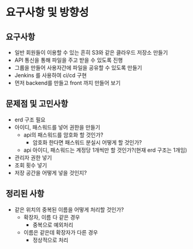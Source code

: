 # 요구사항 및 방향성

## 요구사항
- 일반 회원들이 이용할 수 있는 흔히 S3와 같은 클라우드 저장소 만들기
- API 통신을 통해 파일을 주고 받을 수 있도록 진행
- 그룹을 만들어 사용자간에 파일을 공유할 수 있도록 만들기
- Jenkins 를 사용하여 ci/cd 구현
- 먼저 backend를 만들고 front 까지 만들어 보기

## 문제점 및 고민사항
- erd 구조 필요
- 아이디, 패스워드를 넣어 권한을 만들기
  - api의 패스워드를 암호화 할 것인가?
    - 암호화 한다면 패스워드 분실시 어떻게 할 것인가?
  - api 아이디, 패스워드는 계정당 1개씩만 할 것인가?(현재 erd 구조는 1개임)
- 관리자 권한 넣기
- 조회 횟수 넣기
- 저장 공간을 어떻게 넣을 것인지?

## 정리된 사항
- 같은 위치의 중복된 이름을 어떻게 처리할 것인가?
  - 확장자, 이름 다 같은 경우
    - 중복으로 예외처리
  - 이름은 같은데 확장자가 다른 경우
    - 정상적으로 처리

